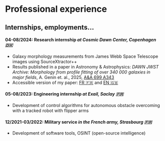 # Professional experience

## Internships, employments...

#### **04-08/2024**: Research internship *at Cosmic Dawn Center, Copenhagen 🇩🇰*
* Galaxy morphology measurements from James Webb Space Telescope images using SourceXtractor++
* Results published in a paper in Astronomy & Astrophysics: *DAWN JWST Archive: Morphology from profile fitting of over 340 000 galaxies in major fields*, A. Genin et. al., 2025, [A&A 699 A343](https://www.aanda.org/articles/aa/full_html/2025/07/aa55504-25/aa55504-25.html)
* Accessible version of my paper: [FR 🇫🇷](assets/Paper_easy-to-read_FR.pdf) and [EN 🇬🇧](assets/Paper_easy-to-read_EN.pdf)

#### **05-08/2023**: Engineering internship *at Exail, Saclay 🇫🇷*
* Development of control algorithms for autonomous obstacle overcoming with a tracked robot with flipper arms

#### **12/2021-03/2022**: Military service *in the French army, Strasbourg 🇫🇷*
* Development of software tools, OSINT (open-source intelligence)
